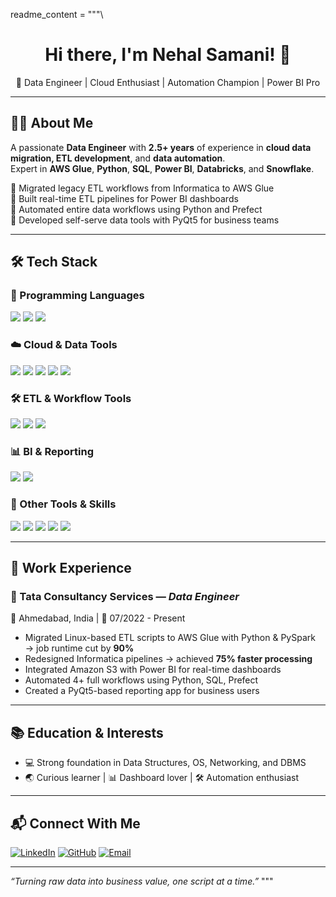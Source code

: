 readme_content = """\
<h1 align="center">Hi there, I'm Nehal Samani! 👋</h1>
<p align="center">🚀 Data Engineer | Cloud Enthusiast | Automation Champion | Power BI Pro</p>

---

## 🧑‍💻 About Me
A passionate **Data Engineer** with **2.5+ years** of experience in **cloud data migration, ETL development**, and **data automation**.  
Expert in **AWS Glue**, **Python**, **SQL**, **Power BI**, **Databricks**, and **Snowflake**.

🔹 Migrated legacy ETL workflows from Informatica to AWS Glue  
🔹 Built real-time ETL pipelines for Power BI dashboards  
🔹 Automated entire data workflows using Python and Prefect  
🔹 Developed self-serve data tools with PyQt5 for business teams

---

## 🛠️ Tech Stack

### 🔣 Programming Languages
<p>
  <img src="https://img.shields.io/badge/Python-3670A0?style=for-the-badge&logo=python&logoColor=white" />
  <img src="https://img.shields.io/badge/SQL-005C84?style=for-the-badge&logo=sqlite&logoColor=white" />
  <img src="https://img.shields.io/badge/Linux-FCC624?style=for-the-badge&logo=linux&logoColor=black" />
</p>

### ☁️ Cloud & Data Tools
<p>
  <img src="https://img.shields.io/badge/AWS-232F3E?style=for-the-badge&logo=amazonaws&logoColor=white" />
  <img src="https://img.shields.io/badge/S3-569A31?style=for-the-badge&logo=amazon-s3&logoColor=white" />
  <img src="https://img.shields.io/badge/Glue-FF9900?style=for-the-badge&logo=amazonaws&logoColor=white" />
  <img src="https://img.shields.io/badge/Databricks-E36209?style=for-the-badge&logo=databricks&logoColor=white" />
  <img src="https://img.shields.io/badge/Snowflake-56B9EB?style=for-the-badge&logo=snowflake&logoColor=white" />
</p>

### 🛠️ ETL & Workflow Tools
<p>
  <img src="https://img.shields.io/badge/Informatica-EF3AAB?style=for-the-badge&logo=informaticamdm&logoColor=white" />
  <img src="https://img.shields.io/badge/Prefect-212121?style=for-the-badge&logo=prefect&logoColor=white" />
  <img src="https://img.shields.io/badge/CAWA-007ACC?style=for-the-badge&logoColor=white" />
</p>

### 📊 BI & Reporting
<p>
  <img src="https://img.shields.io/badge/Power_BI-F2C811?style=for-the-badge&logo=powerbi&logoColor=black" />
  <img src="https://img.shields.io/badge/Power_Apps-742774?style=for-the-badge&logo=powerapps&logoColor=white" />
</p>

### 🧰 Other Tools & Skills
<p>
  <img src="https://img.shields.io/badge/VS_Code-007ACC?style=for-the-badge&logo=visual-studio-code&logoColor=white" />
  <img src="https://img.shields.io/badge/Jira-0052CC?style=for-the-badge&logo=jira&logoColor=white" />
  <img src="https://img.shields.io/badge/ServiceNow-1E4E79?style=for-the-badge&logo=servicenow&logoColor=white" />
  <img src="https://img.shields.io/badge/PyQt5-41CD52?style=for-the-badge&logo=qt&logoColor=white" />
  <img src="https://img.shields.io/badge/Macros-7289DA?style=for-the-badge&logoColor=white" />
</p>

---

## 💼 Work Experience

### 🏢 Tata Consultancy Services — *Data Engineer*
📍 Ahmedabad, India | 📅 07/2022 - Present

- Migrated Linux-based ETL scripts to AWS Glue with Python & PySpark → job runtime cut by **90%**
- Redesigned Informatica pipelines → achieved **75% faster processing**
- Integrated Amazon S3 with Power BI for real-time dashboards
- Automated 4+ full workflows using Python, SQL, Prefect
- Created a PyQt5-based reporting app for business users

---

## 📚 Education & Interests
- 💻 Strong foundation in Data Structures, OS, Networking, and DBMS
- 🌏 Curious learner | 📊 Dashboard lover | 🛠 Automation enthusiast

---

## 📬 Connect With Me

[![LinkedIn](https://img.shields.io/badge/-LinkedIn-0A66C2?style=for-the-badge&logo=linkedin&logoColor=white)](#)
[![GitHub](https://img.shields.io/badge/-GitHub-181717?style=for-the-badge&logo=github&logoColor=white)](https://github.com/nehalsi)
[![Email](https://img.shields.io/badge/-Email-D14836?style=for-the-badge&logo=gmail&logoColor=white)](mailto:nehalsi@example.com)

---

<i>“Turning raw data into business value, one script at a time.”</i>
"""
